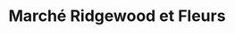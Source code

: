---
title: "Marché Ridgewood et Fleurs"
url: /montreal/marche-ridgewood-et-fleurs/
shop: Supermarkt
---